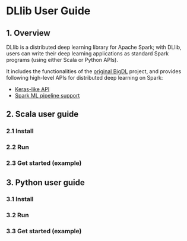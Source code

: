 # DLlib User Guide

## 1. Overview

DLlib is a distributed deep learning library for Apache Spark; with DLlib, users can write their deep learning applications as standard Spark programs (using either Scala or Python APIs).

It includes the functionalities of the [original BigDL](https://github.com/intel-analytics/BigDL/tree/branch-0.14) project, and provides following high-level APIs for distributed deep learning on Spark:

* [Keras-like API](keras-api.md) 
* [Spark ML pipeline support](nnframes.md)

## 2. Scala user guide

### 2.1 Install

### 2.2 Run

### 2.3 Get started (example)

## 3. Python user guide

### 3.1 Install

### 3.2 Run

### 3.3 Get started (example)

